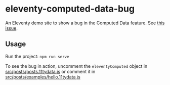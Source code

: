 # eleventy-computed-data-bug

An Eleventy demo site to show a bug in the Computed Data feature. See [this issue](https://github.com/11ty/eleventy/issues/1303).

## Usage

Run the project: `npm run serve`

To see the bug in action, uncomment the `eleventyComputed` object in [src/posts/posts.11tydata.js](https://github.com/sullyD64/eleventy-computed-data-bug/src/posts/posts.11tydata.js) or comment it in [src/posts/examples/hello.11tydata.js](https://github.com/sullyD64/eleventy-computed-data-bug/src/posts/examples/hello.11tydata.js)
